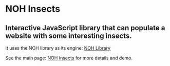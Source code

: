 NOH Insects
===========

Interactive JavaScript library that can populate a website with some interesting insects.
-----------------------------------------------------------------------------------------

It uses the NOH library as its engine: [NOH Library](https://github.com/mareklangiewicz/noh)

See the main page: [NOH Insects](noh_insects_demo.html) for more details and demo.

